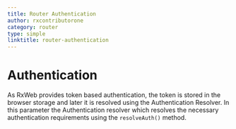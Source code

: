 ```yaml
---
title: Router Authentication
author: rxcontributorone
category: router
type: simple
linktitle: router-authentication
---
```


# Authentication

As RxWeb provides token based authentication, the token is stored in the browser storage and later it is resolved using the Authentication Resolver.
In this parameter the Authentication resolver which resolves the necessary authentication requirements using the `resolveAuth()` method. 

<div component="app-code" key="router-authentication-complete-component"></div> 
